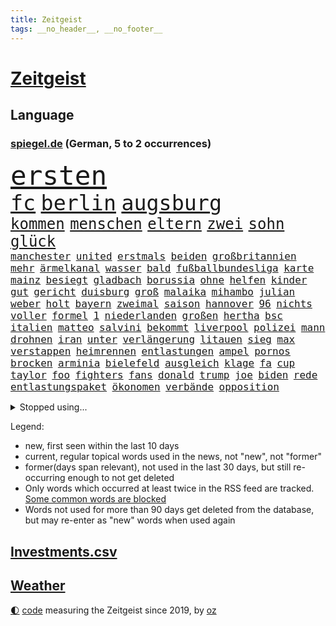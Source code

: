 ```yaml
---
title: Zeitgeist
tags: __no_header__, __no_footer__
---
```


# [Zeitgeist](https://oliz.io/zeitgeist/)

## Language

<h3><a href="https://www.spiegel.de" target="_blank">spiegel.de</a> (German, 5 to 2 occurrences)</h3>
<p style="font-family:monospace">
<span style="font-size:32pt"><a href="news_links.html#ersten" class="current">ersten</a></span>
<br>
<span style="font-size:25pt"><a href="news_links.html#fc" class="current">fc</a></span>
<span style="font-size:25pt"><a href="news_links.html#berlin" class="current">berlin</a></span>
<span style="font-size:25pt"><a href="news_links.html#augsburg" class="current">augsburg</a></span>
<br>
<span style="font-size:18pt"><a href="news_links.html#kommen" class="current">kommen</a></span>
<span style="font-size:18pt"><a href="news_links.html#menschen" class="current">menschen</a></span>
<span style="font-size:18pt"><a href="news_links.html#eltern" class="current">eltern</a></span>
<span style="font-size:18pt"><a href="news_links.html#zwei" class="current">zwei</a></span>
<span style="font-size:18pt"><a href="news_links.html#sohn" class="current">sohn</a></span>
<span style="font-size:18pt"><a href="news_links.html#glück" class="current">glück</a></span>
<br>
<span style="font-size:12pt"><a href="news_links.html#manchester" class="current">manchester</a></span>
<span style="font-size:12pt"><a href="news_links.html#united" class="current">united</a></span>
<span style="font-size:12pt"><a href="news_links.html#erstmals" class="current">erstmals</a></span>
<span style="font-size:12pt"><a href="news_links.html#beiden" class="current">beiden</a></span>
<span style="font-size:12pt"><a href="news_links.html#großbritannien" class="current">großbritannien</a></span>
<span style="font-size:12pt"><a href="news_links.html#mehr" class="current">mehr</a></span>
<span style="font-size:12pt"><a href="news_links.html#ärmelkanal" class="current">ärmelkanal</a></span>
<span style="font-size:12pt"><a href="news_links.html#wasser" class="current">wasser</a></span>
<span style="font-size:12pt"><a href="news_links.html#bald" class="current">bald</a></span>
<span style="font-size:12pt"><a href="news_links.html#fußballbundesliga" class="current">fußballbundesliga</a></span>
<span style="font-size:12pt"><a href="news_links.html#karte" class="current">karte</a></span>
<span style="font-size:12pt"><a href="news_links.html#mainz" class="current">mainz</a></span>
<span style="font-size:12pt"><a href="news_links.html#besiegt" class="current">besiegt</a></span>
<span style="font-size:12pt"><a href="news_links.html#gladbach" class="current">gladbach</a></span>
<span style="font-size:12pt"><a href="news_links.html#borussia" class="current">borussia</a></span>
<span style="font-size:12pt"><a href="news_links.html#ohne" class="current">ohne</a></span>
<span style="font-size:12pt"><a href="news_links.html#helfen" class="current">helfen</a></span>
<span style="font-size:12pt"><a href="news_links.html#kinder" class="current">kinder</a></span>
<span style="font-size:12pt"><a href="news_links.html#gut" class="current">gut</a></span>
<span style="font-size:12pt"><a href="news_links.html#gericht" class="current">gericht</a></span>
<span style="font-size:12pt"><a href="news_links.html#duisburg" class="current">duisburg</a></span>
<span style="font-size:12pt"><a href="news_links.html#groß" class="current">groß</a></span>
<span style="font-size:12pt"><a href="news_links.html#malaika" class="current">malaika</a></span>
<span style="font-size:12pt"><a href="news_links.html#mihambo" class="current">mihambo</a></span>
<span style="font-size:12pt"><a href="news_links.html#julian" class="current">julian</a></span>
<span style="font-size:12pt"><a href="news_links.html#weber" class="current">weber</a></span>
<span style="font-size:12pt"><a href="news_links.html#holt" class="current">holt</a></span>
<span style="font-size:12pt"><a href="news_links.html#bayern" class="current">bayern</a></span>
<span style="font-size:12pt"><a href="news_links.html#zweimal" class="current">zweimal</a></span>
<span style="font-size:12pt"><a href="news_links.html#saison" class="current">saison</a></span>
<span style="font-size:12pt"><a href="news_links.html#hannover" class="current">hannover</a></span>
<span style="font-size:12pt"><a href="news_links.html#96" class="current">96</a></span>
<span style="font-size:12pt"><a href="news_links.html#nichts" class="current">nichts</a></span>
<span style="font-size:12pt"><a href="news_links.html#voller" class="current">voller</a></span>
<span style="font-size:12pt"><a href="news_links.html#formel" class="current">formel</a></span>
<span style="font-size:12pt"><a href="news_links.html#1" class="current">1</a></span>
<span style="font-size:12pt"><a href="news_links.html#niederlanden" class="current">niederlanden</a></span>
<span style="font-size:12pt"><a href="news_links.html#großen" class="current">großen</a></span>
<span style="font-size:12pt"><a href="news_links.html#hertha" class="current">hertha</a></span>
<span style="font-size:12pt"><a href="news_links.html#bsc" class="current">bsc</a></span>
<span style="font-size:12pt"><a href="news_links.html#italien" class="current">italien</a></span>
<span style="font-size:12pt"><a href="news_links.html#matteo" class="current">matteo</a></span>
<span style="font-size:12pt"><a href="news_links.html#salvini" class="new">salvini</a></span>
<span style="font-size:12pt"><a href="news_links.html#bekommt" class="current">bekommt</a></span>
<span style="font-size:12pt"><a href="news_links.html#liverpool" class="current">liverpool</a></span>
<span style="font-size:12pt"><a href="news_links.html#polizei" class="current">polizei</a></span>
<span style="font-size:12pt"><a href="news_links.html#mann" class="current">mann</a></span>
<span style="font-size:12pt"><a href="news_links.html#drohnen" class="current">drohnen</a></span>
<span style="font-size:12pt"><a href="news_links.html#iran" class="current">iran</a></span>
<span style="font-size:12pt"><a href="news_links.html#unter" class="current">unter</a></span>
<span style="font-size:12pt"><a href="news_links.html#verlängerung" class="current">verlängerung</a></span>
<span style="font-size:12pt"><a href="news_links.html#litauen" class="current">litauen</a></span>
<span style="font-size:12pt"><a href="news_links.html#sieg" class="current">sieg</a></span>
<span style="font-size:12pt"><a href="news_links.html#max" class="current">max</a></span>
<span style="font-size:12pt"><a href="news_links.html#verstappen" class="current">verstappen</a></span>
<span style="font-size:12pt"><a href="news_links.html#heimrennen" class="current">heimrennen</a></span>
<span style="font-size:12pt"><a href="news_links.html#entlastungen" class="current">entlastungen</a></span>
<span style="font-size:12pt"><a href="news_links.html#ampel" class="current">ampel</a></span>
<span style="font-size:12pt"><a href="news_links.html#pornos" class="current">pornos</a></span>
<span style="font-size:12pt"><a href="news_links.html#brocken" class="new">brocken</a></span>
<span style="font-size:12pt"><a href="news_links.html#arminia" class="current">arminia</a></span>
<span style="font-size:12pt"><a href="news_links.html#bielefeld" class="current">bielefeld</a></span>
<span style="font-size:12pt"><a href="news_links.html#ausgleich" class="current">ausgleich</a></span>
<span style="font-size:12pt"><a href="news_links.html#klage" class="current">klage</a></span>
<span style="font-size:12pt"><a href="news_links.html#fa" class="new">fa</a></span>
<span style="font-size:12pt"><a href="news_links.html#cup" class="current">cup</a></span>
<span style="font-size:12pt"><a href="news_links.html#taylor" class="current">taylor</a></span>
<span style="font-size:12pt"><a href="news_links.html#foo" class="current">foo</a></span>
<span style="font-size:12pt"><a href="news_links.html#fighters" class="current">fighters</a></span>
<span style="font-size:12pt"><a href="news_links.html#fans" class="current">fans</a></span>
<span style="font-size:12pt"><a href="news_links.html#donald" class="current">donald</a></span>
<span style="font-size:12pt"><a href="news_links.html#trump" class="current">trump</a></span>
<span style="font-size:12pt"><a href="news_links.html#joe" class="current">joe</a></span>
<span style="font-size:12pt"><a href="news_links.html#biden" class="current">biden</a></span>
<span style="font-size:12pt"><a href="news_links.html#rede" class="current">rede</a></span>
<span style="font-size:12pt"><a href="news_links.html#entlastungspaket" class="current">entlastungspaket</a></span>
<span style="font-size:12pt"><a href="news_links.html#ökonomen" class="current">ökonomen</a></span>
<span style="font-size:12pt"><a href="news_links.html#verbände" class="current">verbände</a></span>
<span style="font-size:12pt"><a href="news_links.html#opposition" class="current">opposition</a></span>
</p>
<details>
<summary>Stopped using...</summary>
<p class="former" style="font-size:12pt">
positionen(683) 100000(682) also(681) amerikanische(681) ankunft(681) eustaaten(681) kündigen(681) protestiert(681) sarscov2(681) serien(681) streicht(681) werk(681) arm(680) monatelang(680) nationen(680) reich(680) strategie(680) vereinten(680) bidens(679) drehen(679) eingestuft(679) entwicklungen(679) freuen(679) rechtsextremismus(679) schwangerschaft(679) christoph(678) coronaausbruch(678) energiewende(678) flüge(678) kämpfte(678) verhängte(678) zoo(678) afrika(677) fielen(677) gestoßen(677) paare(677) steuer(677) vorhaben(677) demonstriert(676) eugh(676) is(676) kochinstitut(676) kraft(676) unterschiede(676) ausflug(675) daniel(675) dänemark(675) internationaler(675) stefan(675) usaußenminister(675) veranstaltung(675) vollständig(675) zahlung(675) debüt(674) diskriminierung(674) ifoinstitut(674) innenminister(674) krankenhäuser(674) regime(674) schaltet(674) siebentageinzidenz(674) umstritten(674) verschoben(674) 125(673) amerikaner(673) angeklagte(673) beobachten(673) bundesrepublik(673) chefin(673) gesagt(673) lobt(673) 10000(672) drohungen(672) falls(672) gewaltige(672) halbfinale(672) höchste(672) jury(672) jüngsten(672) preisen(672) pressestimmen(672) richtig(672) saarland(672) seitdem(672) verweigern(672) zwang(672) überwinden(672) börse(671) ertragen(671) hieß(671) politischen(671) sendet(671) umsatz(671) wales(671) zuversicht(671) beachten(670) gast(670) künftige(670) paul(670) räumen(670) schlimmsten(670) smith(670) 42(669) 50000(669) amerika(669) aufsehen(669) ausprobiert(669) auswahl(669) außen(669) dürfe(669) eigentümer(669) elektroauto(669) leichte(669) norbert(669) verpassen(669) 29(668) angenommen(668) appell(668) dachte(668) einstigen(668) großbritanniens(668) problemen(668) viktor(668) anbieten(667) bewegen(667) fakten(667) falschen(667) leiten(667) deals(666) italienischen(666) punkten(666) sensation(666) usschauspielerin(666) weitergegeben(666) 94(665) schlimmste(665) rekord(664) sendung(664) verbindung(664) beschert(663) ermordeten(663) flüchtlingen(663) inszeniert(663) kindes(663) stammt(663) älteren(663) via(662) mercedes(661) rivale(661) siegen(661) wiederholen(661) zwischenzeitlich(661) erfunden(660) rollen(660) arabische(659) hürde(659) stelle(659) testet(659) drängen(658) provokation(658) antisemitismus(657) gang(657) gesehen(657) jong(657) konsum(657) pflegekräfte(657) porsche(657) un(657) verfehlt(657) berühmten(656) erschienen(655) nachbar(655) schockiert(655) stieß(655) überschritten(655) entschuldigung(654) migration(654) projekte(654) rettete(654) öffentliche(654) bestmarke(653) betrifft(653) erwachsenen(653) iphone(651) motor(651) rollt(651) alexandra(650) istanbul(650) flagge(649) angehörige(646) fußballem(646) kindheit(646) pushbacks(646) sydney(646) zuspruch(646) gesetzliche(645) katja(645) schlugen(643) retter(642) hinweis(641) katharina(639) praxis(639) geflohen(633) kontert(629) gebieten(628) normalerweise(625) musik(624) premiers(622) aktionen(614) marine(613) wmtitel(613) blinken(612) politischer(605) heimatland(579) technische(569) neonazis(553) lahmgelegt(546) konservative(519) drohschreiben(510) greenpeace(500) reisenden(500) scharfen(494) statistik(479) unfälle(467) dynamo(460) potsdamer(460) notenbank(449) sächsische(449) 800(447) 38(443) erholen(442) gefilmt(438) benzinpreise(427) aktionäre(426) erlebnisse(424) verdi(422) arte(420) fotografen(420) drohenden(418) strikt(412) bundesanwaltschaft(408) emirate(403) lebensgefahr(403) dick(399) britney(398) erhebung(398) spears(398) kürzen(395) zugestimmt(395) australischen(394) gestalten(394) verunsichert(393) 1994(389) zwischendurch(389) emiraten(385) gelaufen(384) technischen(384) ermordung(382) rohstoff(378) dörfer(375) vertretung(375) kuriose(373) leistungen(370) jenseits(369) regnet(363) staatskonzern(362) sechste(360) bedrohen(356) iphones(355) inneren(353) nouripour(353) omid(353) ankommen(352) verbrannt(351) zeitungsbericht(350) einmarsch(349) schürt(347) tsg(343) mike(341) längsten(339) rolling(339) operationen(338) gefiel(336) vertritt(335) fehlender(334) milch(334) meldeten(333) zuwachs(332) gleichen(331) koalitionsvertrag(329) geladen(328) dokumentiert(326) anheben(325) augenhöhe(325) söders(325) euländern(321) saarbrücken(319) exklusiven(318) kurze(318) psychologie(318) geheim(317) inhaftierte(317) beeinflusst(316) großbank(316) fdppolitiker(313) amtskollegen(311) jährlich(310) erneuerbaren(309) verschlechtert(309) kleineren(308) kongo(307) stern(306) umstellung(303) övp(301) alarmieren(300) eingedrungen(299) gedrängt(299) wilde(298) magazin(296) damaligen(294) gap(294) importieren(292) aaron(289) 74(287) kommentiert(287) schränken(287) versenkt(287) schülerin(286) stromausfall(286) renaissance(285) kräftigen(283) legendäre(283) mutterkonzern(281) westlicher(281) credit(280) suisse(280) summen(280) valencia(279) boykott(276) blauen(275) gerne(275) case(274) wirklichkeit(274) hinrichtungen(271) arbeitskampf(268) quarterback(267) laura(265) kentucky(264) stephen(263) getreide(262) stillen(262) svenja(261) hohes(260) mischt(260) aggression(259) wirtschaftlich(259) missverstanden(258) ozean(256) ärztin(255) diskussionen(254) morddrohungen(254) wmteilnahme(253) fehlgeburt(252) menschenrechtslage(251) motive(251) lieferung(247) organisatoren(247) nordirak(245) omikron(243) windräder(243) omikronvariante(242) marieagnes(241) papa(239) rasch(238) ersatz(237) chris(236) kriegsverbrecher(236) begleiter(235) senden(235) erschwert(234) jeweils(234) wackelt(234) model(233) moskauer(233) diplomatie(232) oscars(232) aufgestellt(229) buchenwald(229) einrichtungen(227) lockert(227) passierte(225) juristischen(224) kehrtwende(224) normalen(224) schlüssel(224) skulptur(224) adolf(223) rheinlandpfälzische(223) verringern(222) australier(221) verkündete(221) aufrüstung(219) auktionshaus(219) beschleunigen(218) bundesaußenministerin(218) mild(218) probiert(218) ausgebreitet(217) spektakel(217) unterstützte(216) dom(215) verkünden(214) gegründet(211) mitgliedstaaten(210) vielfalt(210) zählte(210) euch(207) wehrdienst(207) spaltung(205) einstufung(204) beyoncé(203) kasachstan(202) parteiführung(200) überwachungskameras(200) cyberattacken(198) gefangen(198) streik(198) genozid(197) washingtons(195) datum(193) stuttgarter(193) sánchez(193) konsumenten(192) massenmord(192) umfragen(192) streamingdienst(190) 350(189) übrigen(189) barbara(187) vereinigte(186) währungsfonds(186) wüten(186) solo(184) verkraften(183) staatskanzlei(182) gestrandet(181) neubauten(181) ansprache(180) küsten(179) gründlich(178) sarkastisch(178) ansehen(177) jener(177) schuster(177) hagelt(176) it(176) flughafens(173) gitter(173) inakzeptabel(173) nordkoreanische(173) wesentlich(173) dissidenten(172) geplanter(172) fieber(171) problems(171) lehnte(169) schwarzmeerflotte(169) ukrainisches(168) angriffs(167) erhob(167) fantastisch(167) abgewendet(166) aufhebung(166) entrüstung(165) erwischte(165) boom(164) rissen(163) schildern(162) sportart(161) beitritt(160) bomben(160) dieter(160) 170(159) anzug(159) finaleinzug(159) plastik(159) studio(159) eindrücke(158) nukleare(158) linkspartei(157) bibi(156) bp(156) fußballspiel(156) asienreise(155) ferne(155) kasse(155) ausländer(154) spannendes(154) obergrenze(153) olena(153) schmerzen(153) rekordtief(152) blockade(151) empfang(151) evakuierung(150) gefangenschaft(150) hochschule(150) melanie(150) sondervermögen(150) söhne(150) katastrophalen(149) panzern(149) blutigen(147) darstellungen(146) koch(145) speicher(145) hackergruppe(144) innenräumen(144) koordination(144) typ(144) siemens(143) saisonende(142) selenska(142) staub(142) verbotene(142) wilke(142) zeugin(142) geleitet(141) zugegeben(141) blase(140) gottes(140) jäger(140) staatspropaganda(140) zweifelhaft(140) çavuşoğlu(140) golfer(139) weltmeisters(139) lodern(138) hbo(137) kriegsführung(136) spielerinnen(136) windkraft(136) frauenfußball(135) zuflucht(135) hasskriminalität(134) leclerc(134) mitgliedschaft(133) möhring(133) smarten(133) verwüstungen(133) wotan(133) millionenspende(132) suchten(132) umsätze(132) angestellte(131) aufgeführt(131) heimatdorf(131) auslöser(130) interner(130) ruder(130) untergebracht(130) vorsätzlichen(130) zugesichert(130) gewerkschaften(129) indem(129) landesvorsitzende(129) dämpft(128) engpass(128) kaution(128) mehrfachraketenwerfer(128) nähten(128) rekordniveau(127) unterschreibt(127) windkraftausbau(127) übernachten(127) abscheulich(126) galaxie(126) überträgt(126) bußgeld(125) formel1rennen(125) notfall(125) nationalteam(124) unionsfraktionschef(124) vorsätzlicher(124) weitermachen(124) zuschauern(124) ausfall(123) diesjährigen(123) globalisierung(123) parade(123) streifen(123) vorangetrieben(123) vortag(123) arbeitslosigkeit(122) gärtner(122) elend(121) erwies(121) gashahn(121) marie(121) spannung(121) tu(121) verlorene(121) insolvenzen(120) markiert(120) ideologie(119) khashoggi(119) leichenfund(119) mcdonald's(119) rezepte(119) tagelanger(119) weichen(119) antisemitische(117) bühnen(117) waffengesetze(117) wahrscheinlichkeit(117) hungerkrise(116) menschenhandel(116) nachfolgerin(116) yeboah(116) angeschlagen(115) hungerkatastrophe(115) labor(115) 75000(114) geschnappt(114) enges(113) usdollar(113) élyséepalast(113) frontal(112) kommender(112) tvsender(112) verwechslung(112) weiblichen(112) beunruhigt(111) mitfinanziert(111) bodo(110) verzichtete(110) übungen(110) brasilianische(109) state(109) vermisster(109) interessant(108) verhältnisse(108) golden(107) täglichen(107) anfragen(106) gefangenenaustausch(106) punks(106) unbekannt(105) dc(104) heimwm(104) regionalpräsident(104) rettungseinsatz(104) vergessenheit(104) bands(103) färöerinseln(103) publik(103) roland(103) verbliebenen(103) verteilte(103) erfuhr(102) festspiele(101) verwechselt(100) dünn(99) stahlwerk(99) üblichen(99) bewohnerin(98) exempel(98) gemeldeten(98) heimatstadt(98) herbe(98) yellen(98) existenz(97) kopenhagen(97) verbliebene(97) befugnisse(96) isoliert(96) kinderinterview(96) russell(96) involviert(95) trennten(95) helllichten(94) abwenden(93) palast(93) panzerhaubitze(93) 14jährigen(92) delfine(92) frontex(92) judas(92) kühl(92) obduziert(92) ägäis(92) ifoumfrage(91) milliardengewinn(91) yvonne(91) fabrice(90) krebsdiagnose(90) leggeri(90) bist(89) erlittenen(89) ex(89) gefressen(89) stagniert(89) zurückholen(89) abbauen(88) alarmstufe(88) anhängerschaft(88) bedrohlich(88) belastungsprobe(88) feuern(88) hinterzogen(88) längerer(88) siegfried(88) titelrennen(88) amtskollege(87) dinner(87) judd(87) verhaftungen(87) balotelli(86) empfohlen(86) entsprechender(86) großfamilie(86) hubschraubern(86) populäre(86) schweinen(86) traktor(86) tschechische(86) vinken(86) 31jähriger(85) homosexuelle(85) homosexuellen(85) liv(85) mickelson(85) saudiarabischen(85) sinne(85) tony(85) verdrängt(85) verklagen(85) üppigen(85) brennen(84) dgb(84) golfserie(84) jena(84) panzerhaubitzen(84) buche(83) lidl(83) militärparade(83) schmitz(83) schwindelgefühlen(83) sylt(83) zimmern(83) 15gradziel(82) budapest(82) funkstille(82) gestürmt(82) hing(82) irritationen(82) prämie(82) thronfolger(82) treppe(82) väter(82) duisburger(81) fundort(81) fußballeuropameisterschaft(81) südostasiatischen(81) weitreichenden(81) weltuntergang(81) 29jährigen(80) furios(80) getreideexport(80) zufrieden(80) anwältin(79) chinesischer(79) guckt(79) irrweg(79) saudiarabischer(79) straßenverkehr(79) vergewaltiger(79) zunehmenden(79) 37jährige(78) ausgezahlt(78) dauerhaften(78) französischer(78) gerichtsprozess(78) hyperschallwaffen(78) lake(78) mead(78) subvention(78) vorschrift(78) armutsgrenze(77) brandenburgischen(77) brutto(77) zeitschrift(77) 21jährigen(76) vermelden(76) wettert(76) einzudämmen(75) geschwister(75) lebensgefährtin(75) radsportgeschichte(75) 13jährigen(74) billigflieger(74) gejubelt(74) sklaven(74) zeichnen(74) asean(73) dow(73) mischwälder(73) ramelow(73) sanktionieren(73) scharfer(73) selbstversuch(73) verschleiert(73) versinkt(73) elfmeterschießen(72) energy(72) moser(72) parteiausschlussverfahren(72) airbnb(71) beirut(71) erdgasfelder(71) exfreund(71) zeitungen(71) afrikanische(70) exzessiv(70) gespart(70) schweine(70) snapchat(70) anlegern(69) einrichtungsbezogene(69) jungs(69) ringtausches(69) tierschutz(69) unhcr(69) vermieden(69) wein(69) 90000(68) claßen(68) edin(68) flugverkehr(68) freibad(68) hüpfen(68) stammte(68) terzic(68) terzić(68) verdiente(68) bergsteigern(67) demokrat(67) junta(67) kaffee(67) ohnmächtig(67) verfügen(67) aufräumen(66) erlebten(66) impfgegnern(66) unterschreiben(66) erneuerte(65) hilfeschrei(65) irakische(65) jason(65) koalitionsverhandlungen(65) demonstrierten(64) einschlafen(64) ernie(64) sesamstraße(64) sozialpolitik(64) weltrekord(64) akzeptiere(63) aufgebrochen(63) fiebert(63) gefrierpunkt(63) nostalgie(63) sturmgewehren(63) ware(63) 75jähriger(62) bahnbeauftragter(62) durcheinander(62) geschwistern(62) gewirbelt(62) josé(62) nervenkrankheit(62) pompeji(62) prix(62) schergen(62) theurer(62) zwillinge(62) 418(61) apokalypse(61) formel1karriere(61) friedliche(61) spritpreis(61) ausziehen(60) dfbmänner(60) gedeckelt(60) paolo(60) sahen(60) selbstsicher(60) unfallursache(60) verfassungsänderung(60) ethische(59) jährliche(59) legten(59) spitzt(59) vermisstenfälle(59) vogue(59) vorgeführt(59) abgerechnet(58) belogen(58) geimpfte(58) lebensqualität(58) leide(58) zdfinterview(58) 97(57) brad(57) dfbelf(57) führungsposten(57) hilfsgelder(57) pitt(57) revolutionieren(57) thüringens(57) unglücklichen(57) zensus(57) ängste(57) 232(56) dfbteam(56) midlifekolumne(56) usmodel(56) verbannt(56) webbteleskops(56) wembley(56) zurückliegt(56) angepasst(55) graham(55) rekonstruiert(55) shakira(55) töteten(55) kehle(54) oberstaatsanwalt(54) op(54) 230(53) bass(53) blätter(53) goldrausch(53) gouverneurin(53) langsamer(53) oberösterreich(53) schwersten(53) schwitzen(53) unwahrscheinlicher(53) verbinden(53) wunschspieler(53) campus(52) florenz(52) fußballbundesligisten(52) getreidetransport(52) hardliner(52) kennzeichnung(52) popp(52) positivity(52) präsidentschaftskandidatur(52) saßen(52) seemanöver(52) büßt(51) grenzkontrollen(51) newsletter(51) aileen(50) mülheim(50) zeitverschwendung(50) grosz(49) kristen(49) wacken(49) zweijährigen(49) ashley(48) betriebskosten(48) fastfoodkette(48) flugsicherung(48) geprägten(48) hollywoodschauspieler(48) lyon(48) ozeanen(48) platziert(48) vermietet(48) weltklasse(48) erfinder(47) gründung(47) janosch(47) rassismusvorwürfe(47) warnstreik(47) begegnen(46) blass(46) british(46) hamm(46) kryptowinter(46) performance(46) zwölfjährige(46) ausschlussverfahren(45) baku(45) heim(45) kompletter(45) korrigiert(45) kostenloser(45) profiteure(45) stürmersuche(45) verbrennt(45) blood(44) gasverbrauch(44) gegenwehr(44) honour(44) kronprinzen(44) kurzerhand(44) leichtathletikwm(44) quelle(44) usuntersuchungsausschuss(44) abschwung(43) geplantem(43) islamische(43) kälter(43) layla(43) bock(42) braun(42) entfernen(42) frackinggas(42) gesamtmetallpräsident(42) großeltern(42) judensau(42) personalmangels(42) ruine(42) sackgasse(42) stadtkirche(42) tierquälerei(42) wittenberger(42) diente(41) feuers(41) fläche(41) gebrannt(41) pence(41) topdemokratin(41) unbezahlbar(41) eautos(40) fasziniert(40) finanzministerin(40) interessenten(40) mieterbund(40) sinnvoller(40) stiller(40) triumphieren(40) angespannte(39) anruf(39) bundesstaaten(39) eiscreme(39) golfregion(39) kernenergie(39) körperliche(39) landeskriminalamt(39) statistische(39) waldbrandlage(39) atomgespräche(38) trainerin(38) voguecover(38) abwarten(37) ballermannsong(37) bäder(37) eingeweiht(37) frist(37) gassparen(37) ostwestfalen(37) ushauptstadt(37) verbraucherinnen(37) wassertemperatur(37) wuchs(37) überlegt(37) artikeln(36) artillerie(36) drosselt(36) gassigehen(36) prozentpunkte(36) stadtoberhäupter(36) starnberger(36) syrischer(36) bagdad(35) berüchtigte(35) emergency(35) obduktionsergebnis(35) rücksitz(35) schnellzug(35) seitenwinde(35) ungeklärten(35) 42jährigen(34) aufwendige(34) belästigte(34) herrn(34) vorstellungen(34) berufstätige(33) geschlossene(33) harun(33) lauwarm(33) stadtwerke(33) strömten(33) akzeptabel(32) gebärmutter(32) kaufte(32) 360(31) albtraum(31) einkommensteuer(30) elmo(30) geplagt(30) netzagentur(30) ronaldos(30) tropfen(30) abgelaufen(29) känguru(29) künstlerisches(29) prostituierten(29) quote(29) streikt(29) usamerikanischer(29) verleihung(29) zurückkehrt(29) chemotherapie(28) führungswechsel(28) glücksbringer(28) kiloweise(28) leichtathleten(28) panther(28) retuschierte(28) sexistische(28) ableisten(27) akws(27) benzinpreis(27) blauhelmsoldaten(27) fußballbund(27) illinois(27) kurzfristige(27) phantombild(27) verringert(27) verschlechterung(27) dazn(26) erdatmosphäre(26) köppen(26) river(26) tiergarten(26) demokratieaktivisten(25) emobilität(25) gastronomen(25) jackie(25) klärung(25) umgesetzt(25) 850(24) bodensee(24) einflussreichen(24) ferienzeit(24) genähert(24) kajakfahren(24) sanitär(24) scheiterten(24) sexistisch(24) stroms(24) tiktokvideo(24) traumatischen(24) vorlage(24) wissenschaftlich(24) überschreiten(24) ausblick(23) befüllen(23) effekt(23) pedro(23) arbeitskräfte(22) berühmtheit(22) felsbrocken(22) finaler(22) vordergrund(22) wuppertaler(22) alpengletscher(21) jüdischer(21) unübersichtlich(21) usdrohnenangriff(21) 103(20) beschwor(20) bündnisses(20) elefant(20) elena(20) erheblicher(20) heizungen(20) office(20) schönheitsideale(20) spiegeltvreporter(20) transatlantischen(20) uber(20) vertraglich(20) wallace(20) 69euroticket(19) abgefangen(19) drehkreuzen(19) drohnenangriff(19) hauptsächlich(19) hegt(19) hinunter(19) kulturbetrieb(19) pendant(19) rückzieher(19) angreiferin(18) bodenpersonal(18) bruttoinlandsprodukts(18) einsetzte(18) fünfzehn(18) landratsamt(18) laute(18) parteifreund(18) vergebung(18) winnyzja(18) 82(17) mails(17) menschenrechtsorganisationen(17) patel(17) priti(17) schämen(17) tendenziell(17) dreijährigen(16) gasturbine(16) gesundheitskommissarin(16) gewartete(16) gujarat(16) kyriakides(16) panel(16) prostitution(16) verlegen(16) vesuv(16) vulkans(16) wartung(16) bell(15) gesamtwertung(15) island(15) koma(15) standorte(15) verbraucherschutz(15) vingegaard(15) 1998(14) ebenen(14) umgehend(14) waffenhersteller(14) bestsellerautor(13) fachkräften(13) gedenkstätte(13) hindernis(13) lotto(13) luftgewehr(13) rindern(13) umgekommen(13) weltmeisterschaften(13) wille(13) herrschenden(12) militärregierung(12) seltsam(12) wedel(12) weitesten(12) zehnstellige(12) ächzt(12) überfrachtet(12) absurd(11) aufgestockt(11) führten(11) geknackt(11) gelieferten(11) iwf(11) jackpot(11) kater(11) nordsyrien(11) tumor(11)
</p>
</details>
<p>Legend:
<ul>
<li><span class="new">new</span>, first seen within the last 10 days</li>
<li><span class="current">current</span>, regular topical words used in the news, not "new", not "former"</li>
<li><span class="former">former(days span relevant)</span>, not used in the last 30 days, but still re-occurring enough to not get deleted</li>
<li>Only words which occurred at least twice in the RSS feed are tracked. <a href="language/filters.py">Some common words are blocked</a></li>
<li>Words not used for more than 90 days get deleted from the database, but may re-enter as "new" words when used again</li>
</ul>
</p>

## [Investments](investments.html)[.csv](investments.csv)

## [Weather](weather.html)

<footer>
<a href="javascript:toggleTheme()" class="nav">🌓</a>
<a href="https://github.com/ooz/zeitgeist">code</a> measuring the Zeitgeist since 2019, by <a href="https://oliz.io">oz</a>
</footer>
